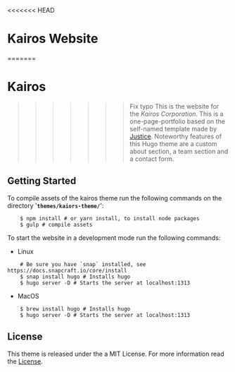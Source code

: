 <<<<<<< HEAD
# Kairos Website

=======
# Kairos
>>>>>>> Fix typo
This is the website for the *Kairos Corporation*.
This is a one-page-portfolio based on the self-named template made by [Justice](https://freehtml5.co/demos/justice/). Noteworthy features of this Hugo theme are a custom about section, a team section and a contact form.

## Getting Started

To compile assets of the kairos theme run the following commands on the directory '**`themes/kaiors-theme/`**':
```shell
    $ npm install # or yarn install, to install node packages
    $ gulp # compile assets
```

To start the website in a development mode run the following commands:
- Linux
```shell
    # Be sure you have `snap` installed, see https://docs.snapcraft.io/core/install
    $ snap install hugo # Installs hugo
    $ hugo server -D # Starts the server at localhost:1313
```
- MacOS
```shell
    $ brew install hugo # Installs hugo
    $ hugo server -D # Starts the server at localhost:1313
```


## License
This theme is released under the a MIT License. For more information read the [License](https://github.com/kairoscorp/kairoscorp.github.io/blob/develop/LICENSE.md).